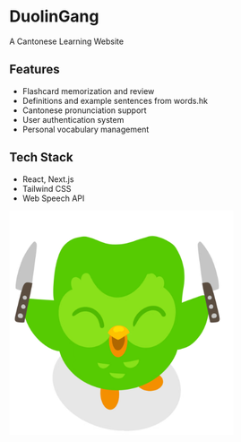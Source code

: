 # DuolinGang
A Cantonese Learning Website

## Features

- Flashcard memorization and review
- Definitions and example sentences from words.hk
- Cantonese pronunciation support
- User authentication system
- Personal vocabulary management

## Tech Stack

- React, Next.js
- Tailwind CSS
- Web Speech API
  
<img src="public/images/bird.png" alt="DuolinGang" width="400">